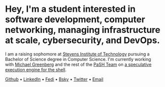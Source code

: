 # Hey, I'm a student interested in software **development**, computer **networking**, managing **infrastructure** at **scale**, **cybersecurity**, and **DevOps**.

I am a raising sophomore at [Stevens Institute of Technology](https://www.stevens.edu/school-engineering-science/departments/computer-science) pursuing a Bachelor of Science degree in Computer Science. I'm currently working with [Michael Greenberg](https://greenberg.science/) and the rest of the [PaSH Team](https://binpa.sh/) on [a speculative execution engine for the shell](https://sigops.org/s/conferences/hotos/2023/papers/liargkovas.pdf).

[Github](https://github.com/ericzty) •
[LinkedIn](https://linkedin.com/in/tianyu-zhu-577356250) •
[Fedi](https://uwu.social/@eric) •
[Bsky](https://bsky.app/profile/ericz.me) •
[Twitter](https://twitter.com/ericzty) •
[Email](mailto:eric@ericz.me)
